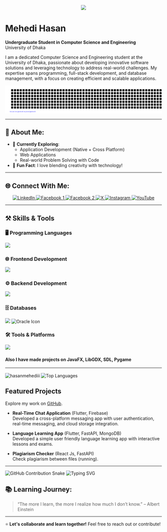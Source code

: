 <p align="center">
  <img src="https://capsule-render.vercel.app/api?type=waving&color=0:ffcc70,100:ff5e62&height=200&section=header&text=Welcome%20To%20My%20GitHub!&fontSize=40&fontColor=ffffff" />
</p>

# Mehedi Hasan

**Undergraduate Student in Computer Science and Engineering**  
University of Dhaka

I am a dedicated Computer Science and Engineering student at the University of Dhaka, passionate about developing innovative software solutions and leveraging technology to address real-world challenges. My expertise spans programming, full-stack development, and database management, with a focus on creating efficient and scalable applications.

<div align="center">
  <img src="gitartwork.svg" alt="Mehedi Hasan GitArt" />
</div>

---

## 🌱 About Me:

- 🔭 **Currently Exploring**:
  - Application Development (Native + Cross Platform)
  - Web Applications
  - Real-world Problem Solving with Code
- 🌟 **Fun Fact**: I love blending creativity with technology!

---

## 🌐 Connect With Me:

<p align="center">
  <a href="https://www.linkedin.com/in/mehedi-hasan-146a77307/">
    <img src="https://img.shields.io/badge/LinkedIn-0077B5?style=for-the-badge&logo=linkedin&logoColor=white" alt="LinkedIn" />
  </a>
  <a href="https://www.facebook.com/profile.php?id=100066649462473">
    <img src="https://img.shields.io/badge/Facebook-1877F2?style=for-the-badge&logo=facebook&logoColor=white" alt="Facebook 1" />
  </a>
  <a href="https://www.facebook.com/profile.php?id=100027011960450">
    <img src="https://img.shields.io/badge/Facebook-1877F2?style=for-the-badge&logo=facebook&logoColor=white" alt="Facebook 2" />
  </a>
  <a href="https://x.com/MehediHasa47803">
    <img src="https://img.shields.io/badge/X-000000?style=for-the-badge&logo=twitter&logoColor=white" alt="X" />
  </a>
  <a href="https://instagram.com/meh._.edii">
    <img src="https://img.shields.io/badge/Instagram-E4405F?style=for-the-badge&logo=instagram&logoColor=white" alt="Instagram" />
  </a>
  <a href="https://www.youtube.com/@MHmeHeDi_22">
    <img src="https://img.shields.io/badge/YouTube-FF0000?style=for-the-badge&logo=youtube&logoColor=white" alt="YouTube" />
  </a>
</p>

---

## ⚒️ Skills & Tools

### 🖥️ Programming Languages
<p>
  <img src="https://skillicons.dev/icons?i=c,cpp,java,python,dart,kotlin,js" />
</p>

### 🌐 Frontend Development
<p>
  <img src="https://skillicons.dev/icons?i=html,css,tailwind,react,flutter" />
</p>

### ⚙️ Backend Development
<p>
  <img src="https://skillicons.dev/icons?i=fastapi,nodejs,django" />
</p>

### 🗄️ Databases
<p>
  <img src="https://skillicons.dev/icons?i=mongodb,mysql,postgres" />
  <img src="https://img.icons8.com/color/48/000000/oracle-logo.png" alt="Oracle Icon" />
</p>

### 🛠️ Tools & Platforms
<p>
  <img src="https://skillicons.dev/icons?i=linux,git,github" />
</p>

#### Also I have made projects on JavaFX, LibGDX, SDL, Pygame

---
<p>
  <img align="center" src="https://github-readme-stats.vercel.app/api?username=hasanmehediii&show_icons=true&locale=en&theme=dark" alt="hasanmehediii" />
  <img align="center" src="https://github-readme-stats.vercel.app/api/top-langs/?username=hasanmehediii&layout=compact&locale=en&theme=dark" alt="Top Languages" />
</p>

## Featured Projects

Explore my work on [GitHub](https://github.com/hasanmehediii?tab=repositories).

- **Real-Time Chat Application** (Flutter, Firebase)  
  Developed a cross-platform messaging app with user authentication, real-time messaging, and cloud storage integration.
  
- **Language Learning App** (Flutter, FastAPI, MongoDB)  
  Developed a simple user friendly language learning app with interactive lessons and exams.
  
- **Plagiarism Checker** (React Js, FastAPI)  
  Check plagiarism between files (running).

---

<img src="https://github.com/hasanmehediii/hasanmehediii/blob/output/github-contribution-grid-snake.svg" alt="GitHub Contribution Snake">

<img src="https://readme-typing-svg.demolab.com?font=Fira+Code&pause=1000&color=F76D3F&width=435&lines=Hi%2C+I'm+Mehedi+Hasan;Welcome+to+my+profile!;CSE+Student+%40+University+of+Dhaka;Let's+build+something+great+✨" alt="Typing SVG" />


## 📚 Learning Journey:

> “The more I learn, the more I realize how much I don’t know.” – Albert Einstein  

---

⭐ **Let's collaborate and learn together!** Feel free to reach out or contribute!  
